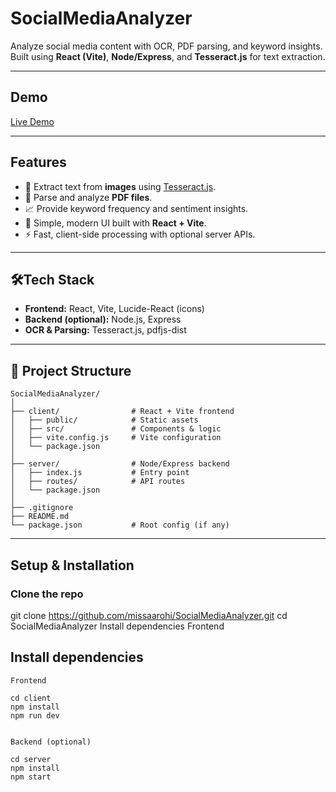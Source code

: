 ﻿# SocialMediaAnalyzer
 Analyze social media content with OCR, PDF parsing, and keyword insights.  
Built using **React (Vite)**, **Node/Express**, and **Tesseract.js** for text extraction.

---

## Demo
[Live Demo](https://missaarohi.github.io/SocialMediaAnalyzer/)

---

## Features
- 🔎 Extract text from **images** using [Tesseract.js](https://tesseract.projectnaptha.com/).  
- 📑 Parse and analyze **PDF files**.  
- 📈 Provide keyword frequency and sentiment insights.  
- 🎨 Simple, modern UI built with **React + Vite**.  
- ⚡ Fast, client-side processing with optional server APIs.  

---

## 🛠Tech Stack
- **Frontend:** React, Vite, Lucide-React (icons)  
- **Backend (optional):** Node.js, Express  
- **OCR & Parsing:** Tesseract.js, pdfjs-dist   

---

## 📂 Project Structure
```
SocialMediaAnalyzer/
│
├── client/                # React + Vite frontend
│   ├── public/            # Static assets
│   ├── src/               # Components & logic
│   ├── vite.config.js     # Vite configuration
│   └── package.json
│
├── server/                # Node/Express backend
│   ├── index.js           # Entry point
│   ├── routes/            # API routes
│   └── package.json
│
├── .gitignore
├── README.md
└── package.json           # Root config (if any)
```

---

## Setup & Installation

###  Clone the repo
git clone https://github.com/missaarohi/SocialMediaAnalyzer.git
cd SocialMediaAnalyzer
Install dependencies
Frontend

## Install dependencies
```
Frontend

cd client
npm install
npm run dev


Backend (optional)

cd server
npm install
npm start
```


 








